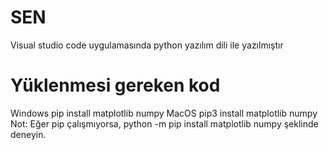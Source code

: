 # SEN
Visual studio code uygulamasında python yazılım dili ile yazılmıştır 
# Yüklenmesi gereken kod
Windows
pip install matplotlib numpy
MacOS
pip3 install matplotlib numpy 
Not: Eğer pip çalışmıyorsa, python -m pip install matplotlib numpy şeklinde deneyin.

